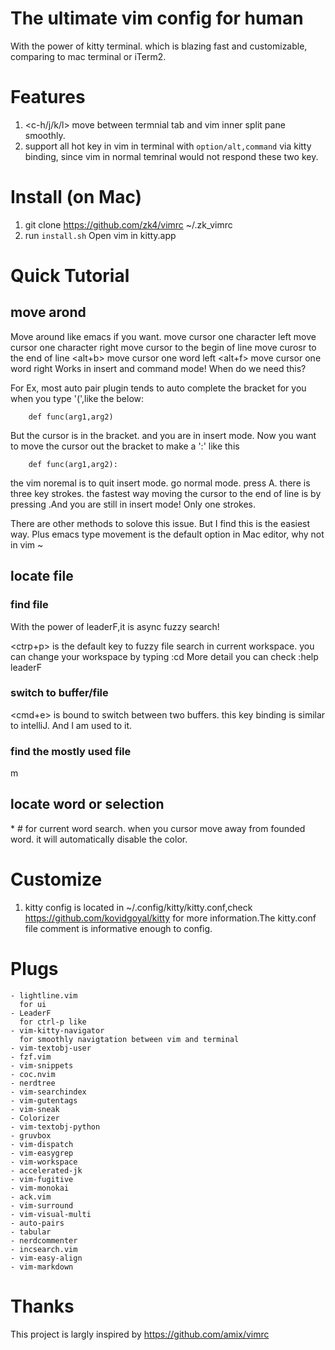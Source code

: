 # The ultimate vim config for human 
With the power of kitty terminal. which is blazing fast and customizable, comparing to mac terminal or iTerm2.

# Features
1. <c-h/j/k/l> move between termnial tab  and vim inner split pane smoothly.
2. support all hot key in vim in terminal with `option/alt,command` via kitty binding, since vim in normal temrinal would not respond these two key.


# Install  (on Mac)
1. git clone https://github.com/zk4/vimrc ~/.zk_vimrc
1. run `install.sh` Open vim in kitty.app 


# Quick Tutorial
## move arond
Move around like emacs if you want.
<c-b>    move cursor one character left 
<c-f>    move cursor one character right 
<c-a>    move cursor to the begin of line 
<c-e>    move curosr to the end of line 
<alt+b>  move cursor one word left
<alt+f>  move cursor one word right
Works in insert and command mode!
When do we need this?

For Ex, most auto pair plugin tends to auto complete the bracket for you when you type '(',like the below:
```
    def func(arg1,arg2)
```
But the cursor is in the bracket. and you are in insert mode.
Now you want to move the cursor out the bracket to make a ':' like this 
```
    def func(arg1,arg2):
```
the vim noremal is to quit insert mode. go normal mode. press A. there is three key strokes.
the fastest way moving the cursor to the end of line is by pressing <c-a>.And you are still in insert mode! Only one strokes. 

There are other methods to solove this issue. But I find this is the easiest way.
Plus emacs type movement is the default option in Mac editor, why not in vim ~

## locate file
### find file
With the power of leaderF,it is async fuzzy search!

<ctrp+p> is the default key to fuzzy file search in current workspace. you can change your workspace by typing :cd <where you want to locate>
More detail you can check :help leaderF

### switch to buffer/file
<cmd+e>  is bound to switch between two buffers.  this key binding is similar to intelliJ. And I am used to it. 

### find the mostly used file
<leader>m
 
## locate word or selection
\* # for current word search. when you cursor move away from founded word. it will automatically disable the color.  



# Customize
1. kitty config is located in ~/.config/kitty/kitty.conf,check https://github.com/kovidgoyal/kitty for more information.The kitty.conf file comment is informative enough to config.

# Plugs
    - lightline.vim
      for ui 
    - LeaderF
      for ctrl-p like 
    - vim-kitty-navigator
      for smoothly navigtation between vim and terminal 
    - vim-textobj-user
    - fzf.vim
    - vim-snippets
    - coc.nvim
    - nerdtree
    - vim-searchindex
    - vim-gutentags
    - vim-sneak
    - Colorizer
    - vim-textobj-python
    - gruvbox
    - vim-dispatch
    - vim-easygrep
    - vim-workspace
    - accelerated-jk
    - vim-fugitive
    - vim-monokai
    - ack.vim
    - vim-surround
    - vim-visual-multi
    - auto-pairs
    - tabular
    - nerdcommenter
    - incsearch.vim
    - vim-easy-align
    - vim-markdown
# Thanks
This project is largly inspired by  https://github.com/amix/vimrc


